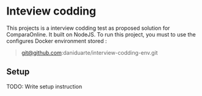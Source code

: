 # Inteview codding

This projects is a interview codding test as proposed solution for ComparaOnline. It built on NodeJS. To run this project, you must to use the configures Docker environment stored :
> git@github.com:daniduarte/interview-codding-env.git

## Setup

TODO: Write setup instruction
